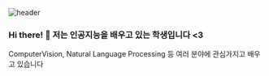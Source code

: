 ![header](https://capsule-render.vercel.app/api?type=waving&text=ParkEunHyeok)
### Hi there! 👋 저는 인공지능을 배우고 있는 학생입니다 <3
ComputerVision, Natural Language Processing 등 여러 분야에 관심가지고 배우고 있습니다
